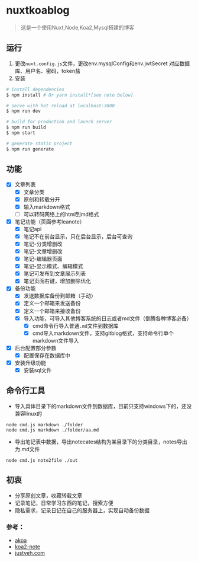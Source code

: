 # nuxtkoablog

> 这是一个使用Nuxt,Node,Koa2,Mysql搭建的博客

## 运行
1. 更改`nuxt.config.js`文件，更改env.mysqlConfig和env.jwtSecret
    对应数据库、用户名、密码，token盐
2. 安装
``` bash
# install dependencies
$ npm install # Or yarn install*[see note below]

# serve with hot reload at localhost:3000
$ npm run dev

# build for production and launch server
$ npm run build
$ npm start

# generate static project
$ npm run generate
```

## 功能
- [x] 文章列表
  - [x] 文章分类
  - [x] 原创和转载分开
  - [x] 输入markdown格式
  - [ ] 可以转码网络上的html到md格式
- [x] 笔记功能（页面参考leanote）
  - [x] 笔记api
  - [x] 笔记不在前台显示，只在后台显示，后台可查询
  - [x] 笔记-分类增删改
  - [x] 笔记-文章增删改
  - [x] 笔记-编辑器页面
  - [x] 笔记-显示模式、编辑模式
  - [x] 笔记可发布到文章展示列表
  - [x] 笔记页面右键，增加删除优化
- [x] 备份功能
  - [x] 发送数据库备份到邮箱（手动）
  - [x] 定义一个邮箱来发送备份
  - [x] 定义一个邮箱来接收备份
  - [x] 导入功能，可导入其他博客系统的日志或者md文件（倒腾各种博客必备）
    - [x] cmd命令行导入普通`.md`文件到数据库
    - [x] cmd导入markdown文件，支持gitblog格式，支持命令行单个markdown文件导入
- [x] 后台配置部分参数
    - [x] 配置保存在数据库中
- [x] 安装升级功能
  - [x] 安装sql文件

## 命令行工具
* 导入具体目录下的markdown文件到数据库，目前只支持windows下的，还没兼容linux的
```
node cmd.js markdown ./folder
node cmd.js markdown ./folder/aa.md
```
* 导出笔记表中数据，导出notecates结构为某目录下的分类目录，notes导出为.md文件
```
node cmd.js note2file ./out
```

## 初衷
* 分享原创文章，收藏转载文章
* 记录笔记，日常学习东西的笔记，搜索方便
* 隐私需求，记录日记在自己的服务器上，实现自动备份数据

### 参考：

* [akoa](https://github.com/alwxkxk/akoa)
* [koa2-note](https://github.com/chenshenhai/koa2-note)
* [justyeh.com](https://github.com/justyeh/justyeh.com)
